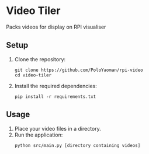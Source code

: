 # Video Tiler

Packs videos for display on RPI visualiser


## Setup

1. Clone the repository:
   ```
   git clone https://github.com/PoloYaoman/rpi-video
   cd video-tiler
   ```

2. Install the required dependencies:
   ```
   pip install -r requirements.txt
   ```


## Usage

1. Place your video files in a directory.
2. Run the application:
   ```
   python src/main.py [directory containing videos]
   ```